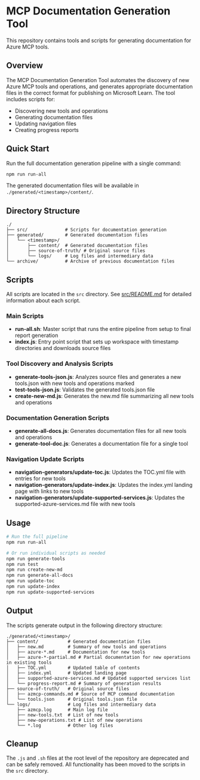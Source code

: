 # MCP Documentation Generation Tool

This repository contains tools and scripts for generating documentation for Azure MCP tools.

## Overview

The MCP Documentation Generation Tool automates the discovery of new Azure MCP tools and operations, and generates appropriate documentation files in the correct format for publishing on Microsoft Learn. The tool includes scripts for:

- Discovering new tools and operations
- Generating documentation files
- Updating navigation files
- Creating progress reports

## Quick Start

Run the full documentation generation pipeline with a single command:

```bash
npm run run-all
```

The generated documentation files will be available in `./generated/<timestamp>/content/`.

## Directory Structure

```
./
├── src/              # Scripts for documentation generation
├── generated/        # Generated documentation files
│   └── <timestamp>/
│       ├── content/  # Generated documentation files
│       ├── source-of-truth/ # Original source files
│       └── logs/     # Log files and intermediary data
└── archive/          # Archive of previous documentation files
```

## Scripts

All scripts are located in the `src` directory. See [src/README.md](src/README.md) for detailed information about each script.

### Main Scripts

- **run-all.sh**: Master script that runs the entire pipeline from setup to final report generation
- **index.js**: Entry point script that sets up workspace with timestamp directories and downloads source files

### Tool Discovery and Analysis Scripts

- **generate-tools-json.js**: Analyzes source files and generates a new tools.json with new tools and operations marked
- **test-tools-json.js**: Validates the generated tools.json file
- **create-new-md.js**: Generates the new.md file summarizing all new tools and operations

### Documentation Generation Scripts

- **generate-all-docs.js**: Generates documentation files for all new tools and operations
- **generate-tool-doc.js**: Generates a documentation file for a single tool

### Navigation Update Scripts

- **navigation-generators/update-toc.js**: Updates the TOC.yml file with entries for new tools
- **navigation-generators/update-index.js**: Updates the index.yml landing page with links to new tools
- **navigation-generators/update-supported-services.js**: Updates the supported-azure-services.md file with new tools

## Usage

```bash
# Run the full pipeline
npm run run-all

# Or run individual scripts as needed
npm run generate-tools
npm run test
npm run create-new-md
npm run generate-all-docs
npm run update-toc
npm run update-index
npm run update-supported-services
```

## Output

The scripts generate output in the following directory structure:

```
./generated/<timestamp>/
├── content/           # Generated documentation files
│   ├── new.md         # Summary of new tools and operations
│   ├── azure-*.md     # Documentation for new tools
│   ├── azure-*-partial.md # Partial documentation for new operations in existing tools
│   ├── TOC.yml        # Updated table of contents
│   ├── index.yml      # Updated landing page
│   ├── supported-azure-services.md # Updated supported services list
│   └── progress-report.md # Summary of generation results
├── source-of-truth/   # Original source files
│   ├── azmcp-commands.md # Source of MCP command documentation
│   └── tools.json     # Original tools.json file
└── logs/              # Log files and intermediary data
    ├── azmcp.log      # Main log file
    ├── new-tools.txt  # List of new tools
    ├── new-operations.txt # List of new operations
    └── *.log          # Other log files
```

## Cleanup

The `.js` and `.sh` files at the root level of the repository are deprecated and can be safely removed. All functionality has been moved to the scripts in the `src` directory.
